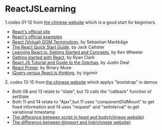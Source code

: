 # ReactJSLearning
1.codes 01-12 from  <a href="http://www.ruanyifeng.com/blog/2015/03/react.html">the chinese website</a> which is a good start for beginners.
<ul>
<li><a href="http://facebook.github.io/react">React's official site</a></li>
<li><a href="https://github.com/facebook/react/tree/master/examples">React's official examples</a></li>
<li><a href="http://facebook.github.io/react/docs/glossary.html">React (Virtual) DOM Terminology</a>, by Sebastian Markbåge</li>
<li><a href="http://www.jackcallister.com/2015/01/05/the-react-quick-start-guide.html">The React Quick Start Guide</a>, by Jack Callister</li>
<li><a href="https://scotch.io/tutorials/learning-react-getting-started-and-concepts">Learning React.js: Getting Started and Concepts</a>, by Ken Wheeler</li>
<li><a href="http://ryanclark.me/getting-started-with-react/">Getting started with React</a>, by Ryan Clark</li>
<li><a href="https://zapier.com/engineering/react-js-tutorial-guide-gotchas/">React JS Tutorial and Guide to the Gotchas</a>, by Justin Deal</li>
<li><a href="https://github.com/BinaryMuse/react-primer">React Primer</a>, by Binary Muse</li>
<li><a href="http://blog.zigomir.com/react.js/jquery/2015/01/11/jquery-versus-react-thinking.html">jQuery versus React.js thinking</a>, by zigomir</li>
</ul>
2. codes 13-15 from  <a href="http://blog.csdn.net/iambinger/article/details/51803606">the chinese website</a> which applys "bootstrap" in demos
<ul>
	<li>Both 08 and 13 relate to "state", but 13 calls the "callback" function of setState</li>
	<li>Both 11 and 14 relate to "Ajax",but 11 uses "componentDidMount" to get fixed information and 14 uses "request" and "setInterval" to get variational timestamp</li>
	<li><a href="http://blog.csdn.net/lumeier/article/details/46398009">The difference between script in head and body(chinese website)</a></li>
	<li><a href="http://gaolizhong666.blog.163.com/blog/static/11561504220098110101672/">The difference between @import and link(chinese website)</a></li>
</ul>

